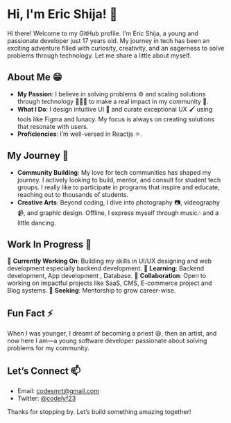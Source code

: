 # Hi, I'm Eric Shija! 👋

Hi there! Welcome to my GitHub profile. I'm Eric Shija, a young and passionate developer just 17 years old. My journey in tech has been an exciting adventure filled with curiosity, creativity, and an eagerness to solve problems through technology. Let me share a little about myself.

## About Me 😁

- **My Passion**: I believe in solving problems ⚙️ and scaling solutions through technology 👨🏾‍💻 to make a real impact in my community 👥.
- **What I Do**: I design intuitive UI 🎨 and curate exceptional UX 🖌️ using tools like Figma and lunacy. My focus is always on creating solutions that resonate with users.
- **Proficiencies**: I’m well-versed in Reactjs ⚛️.

## My Journey 🌟

- **Community Building**: My love for tech communities has shaped my journey. I actively looking to build, mentor, and consult for student tech groups. I really like to participate in programs that inspire and educate, reaching out to thousands of students.
- **Creative Arts**: Beyond coding, I dive into photography 📷, videography 📹, and graphic design. Offline, I express myself through music🎶 and a little dancing.

## Work In Progress 🚧

🔭 **Currently Working On**: Building my skills in UI/UX designing and web development especially backend development.
🌱 **Learning**: Backend development, App development , Database.
👯 **Collaboration**: Open to working on impactful projects like SaaS, CMS, E-commerce project and Blog systems.
🤔 **Seeking**: Mentorship to grow career-wise.

## Fun Fact ⚡

When I was younger, I dreamt of becoming a priest 😆, then an artist, and now here I am—a young software developer passionate about solving problems for my community.

## Let’s Connect 📫

- Email: codesmrt@gmail.com
- Twitter: [@codelyf23](https://twitter.com/codelyf23)

Thanks for stopping by. Let’s build something amazing together!

